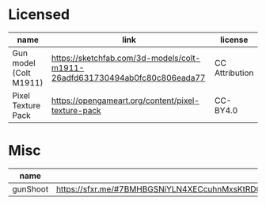 # Licensed

| name                   | link                                                                        | license        |
| ---------------------- | --------------------------------------------------------------------------- | -------------- |
| Gun model (Colt M1911) | https://sketchfab.com/3d-models/colt-m1911-26adfd631730494ab0fc80c806eada77 | CC Attribution |
| Pixel Texture Pack     | https://opengameart.org/content/pixel-texture-pack                          | CC-BY4.0       |

# Misc

| name     | link                                                                                                                                       |
| -------- | ------------------------------------------------------------------------------------------------------------------------------------------ |
| gunShoot | https://sfxr.me/#7BMHBGSNiYLN4XECcuhnMxsKtRDCk3PwSwx2gLfRBMYFRvrtykUcVZogWW2VLhJQhQmMiUZ7F84DagitFF4QLUFv2QAWASzCG6EPrVskxeW9nLQ8tWByy9H4G |
